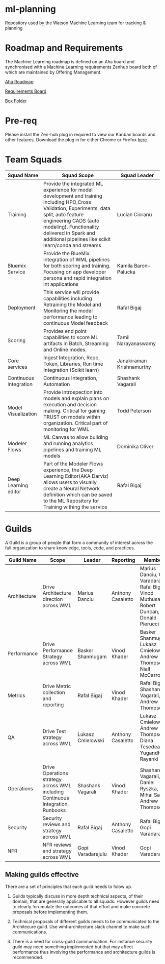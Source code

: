 # ml-planning

Repository used by the Watson Machine Learning team for tracking & planning

# Roadmap and Requirements
The Machine Learning roadmap is defined on an Aha board and synchronised with a Machine Learning requirements Zenhub board both of which are maintained by Offering Management.

[Aha Roadmap](https://bigblue.aha.io/products/WSPHERE/feature_cards)

[Requirements Board](https://github.ibm.com/dap/WML-requirements#boards?repos=138899)

[Box Folder](https://ibm.ent.box.com/folder/21779425598)

# Pre-req
Please install the Zen-hub plug in required to view our Kanban boards and other features.  Download the plug in for either Chrome or Firefox [here](https://zenhub.innovate.ibm.com/setup/download)

# Team Squads

| Squad Name | Squad Scope | Squad Leader |
| -------- | ---------- | ------------- |
| Training | Provide the integrated ML experience for model development and training including HPO,Cross Validation, Experiments, data split, auto feature engineering CADS (auto modeling). Functionality delivered in Spark and additional pipelines like scikit learn/conda and streams | Lucian Cioranu | 
| Bluemix Service | Provide the BlueMix integration of WML pipelines for both scoring and training. Focusing on app developer persona and rapid integration int applications | Kamila Baron-Palucka |
| Deployment | This service will provide capabilities including Retraining the Model and Monitoring the model performance leading to continuous Model feedback | Rafal Bigaj | 
| Scoring | Provides end point capabilities to score ML artifacts in Batch, Streaming and Online modes. | Tamil Narayanaswamy | 
| Core services | Ingest Integration, Repo, Token, Libraries, Run time Integration (Scikit learn) | Janakiraman Krishnamurthy | 
| Continuous Integration | Continuous Integration, Automation | Shashank Vagarali| 
| Model Visualization | Provide introspection into models and explain plans on execution and decision making. Critical for gaining TRUST on models within organization. Critical part of monitoring for WML | Todd Peterson |
| Modeler Flows |  ML Canvas to allow building and running analytics pipelines and training ML models | Dominika Oliver | 
| Deep Learning editor | Part of the Modeler Flows experience, the Deep Learning Editor(AKA Darviz) allows users to visually create a Neural Network definition which can be saved to the ML Repository for Training withing the service | Rafal Bigaj | 

# Guilds

A Guild is a group of people that form a community of interest across the full organization to share knowledge, tools, code, and practices.

| Guild Name | Scope | Leader | Reporting | Members |
| -------- | ---------- | ------------- | -------- | -------- |
| Architecture | Drive Architecture direction across WML | Marius Danciu| Anthony Casaletto | Marius Danciu, Gopi Varadarajulu, Rafal Bigaj, Vinod Muthusamy, Robert Duncan, Donald Pierucci |
| Performance | Drive Performance Strategy across WML | Basker Shanmugam| Vinod Khader | Basker Shanmugam, Lukasz Cmielowski, Andrew Thompson, Niall McCarroll |
| Metrics | Drive Metric collection and reporting | Rafal Bigaj | Vinod Khader | Rafal Bigaj, Shashank Vagarali, Andrew Thompson |
| QA | Drive Test strategy across WML | Lukasz Cmielowski | Anthony Casaletto | Lukasz Cmielowski, Andrew Thompson, Diana Tesedean, Yugandhra Rayanki |
| Operations | Drive Operations strategy across WML including Continuous Integration, Runbooks | Shashank Vagarali | Vinod Khader | Shashank Vagarali, Daniel Ryszka, Mihai Sarto, Andrew Thompson  |
| Security | Security reviews and strategy across WML | Rafal Bigaj | Anthony Casaletto | Rafal Bigaj, Gopi Varadarajulu |
| NFR | NFR reviews and strategy across WML | Gopi Varadarajulu | Vinod Khader | Gopi Varadarajulu |

## Making guilds effective
There are a set of principles that each guild needs to folow up.

1. Guilds typically discuss in more depth technical aspects, of their domain, that are generally applicable to all squads. However guilds need to clearly forumulate the outcomes of that effort and make concrete proposals before implementing them. 

2. Technical proposals of different guilds needs to be communicated to the Architecure guild. Use wml-architecture slack channel to make such communications.

3. There is a need for cross-guild communication. For instance security guild may need something implemented but that may affect performance thus involving the performance and architecture guilds is recommended. 

